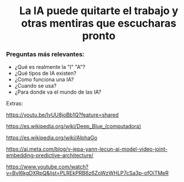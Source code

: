 <div align="center">

  # La IA puede quitarte el trabajo y otras mentiras que escucharas pronto

</div>

### Preguntas más relevantes:
- ¿Qué es realmente la "I" "A"?
- ¿Qué tipos de IA existen?
- ¿Como funciona una IA?
- ¿Cuando se usa?
- ¿Para donde va el mundo de las IA?

Extras: 

https://youtu.be/IvUU8joBb1Q?feature=shared

https://es.wikipedia.org/wiki/Deep_Blue_(computadora)

https://es.wikipedia.org/wiki/AlphaGo

https://ai.meta.com/blog/v-jepa-yann-lecun-ai-model-video-joint-embedding-predictive-architecture/

https://www.youtube.com/watch?v=BvI6kgDXRpQ&list=PLREkPRB6z6ZoWzWHLP7cSa3p-ofOiTMeR
